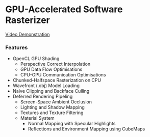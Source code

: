 # GPU-Accelerated Software Rasterizer
[Video Demonstration](https://www.youtube.com/watch?v=yXUcj-AIQ24)

### Features
* OpenCL GPU Shading
  * Perspective Correct Interpolation
  * GPU Data Flow Optimisations
  * CPU-GPU Communication Optimisations
* Chunked-Halfspace Rasterization on CPU
* Wavefront (.obj) Model Loading
* Naive Clipping and Backface Culling
* Deferred Rendering Pipeling
  * Screen-Space Ambient Occlusion
  * Lighting and Shadow Mapping
  * Textures and Texture Filtering
  * Material System
    * Normal Mapping with Specular Highlights
    * Reflections and Environment Mapping using CubeMaps
